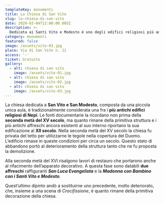 ```yaml
---
templateKey: monumenti
title: La Chiesa di San Vito
slug: la-chiesa-di-san-vito
date: 2020-03-04T12:00:00.005Z
description: >-
  Dedicata ai Santi Vito e Modesto è uno degli edifici religiosi più antichi di Nepi. Contiene importanti affreschi che ne fanno risalire la costruzione al XII Secolo.
category: monumenti
featured: false
image: /assets/vito-03.jpg
place: Via di San Vito n. 21
access: '-'
ticket: Gratuito
gallery:
  - alt: chiesa di san vito
    image: /assets/vito-01.jpg
  - alt: chiesa di san vito
    image: /assets/vito-02.jpg
  - alt: chiesa di san vito
    image: /assets/vito-03.jpg
---
```

La chiesa dedicata a **San Vito e San Modesto**, composta da una piccola unica aula, è tradizionalmente considerata una fra i **più antichi edifici religiosi di Nepi**. Le fonti documentarie la ricordano non prima della **seconda metà del XV secolo**, ma quanto rimane della primitiva struttura e i più antichi affreschi ancora esistenti al suo interno riportano la sua edificazione al **XII secolo**. Nella seconda metà del XV secolo la chiesa fu privata del tetto per utilizzarne le tegole nella copertura del Duomo. L’edificio rimase in queste condizioni per circa un secolo. Questo stato di abbandono portò al deterioramento della struttura tanto che ne fu proposta la demolizione.

Alla seconda metà del XVI risalgono lavori di restauro che portarono anche al rifacimento dell’apparato decorativo. A questa fase sono databili **due affreschi** raffiguranti _**San Luca Evangelista**_  e la _**Madonna con Bambino con i Santi Vito e Modesto**_.

Quest’ultimo dipinto andò a sostituirne uno precedente, molto deteriorato, che, insieme a una scena di _Crocifissione_, è quanto rimane della primitiva decorazione della chiesa.